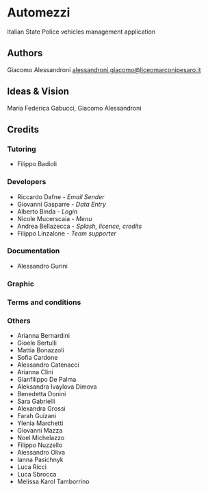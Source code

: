 # Automezzi

Italian State Police vehicles management application

## Authors

Giacomo Alessandroni <alessandroni.giacomo@liceomarconipesaro.it>

## Ideas & Vision

Maria Federica Gabucci, Giacomo Alessandroni

## Credits

### Tutoring
* Filippo Badioli

### Developers
* Riccardo Dafne - *Email Sender*
* Giovanni Gasparre - *Data Entry*
* Alberto Binda - *Login*
* Nicole Mucerscaia - *Menu*
* Andrea Bellazecca - *Splash, licence, credits*
* Filippo Linzalone - *Team supporter*

### Documentation
* Alessandro Gurini

### Graphic

### Terms and conditions

### Others
* Arianna Bernardini
* Gioele Bertulli
* Mattia Bonazzoli
* Sofia Cardone
* Alessandro Catenacci
* Arianna Clini
* Gianfilippo De Palma
* Aleksandra Ivaylova Dimova
* Benedetta Donini
* Sara Gabrielli
* Alexandra Grossi
* Farah Guizani
* Ylenia Marchetti
* Giovanni Mazza
* Noel Michelazzo
* Filippo Nuzzello
* Alessandro Oliva
* Ianna Pasichnyk
* Luca Ricci
* Luca Sbrocca
* Melissa Karol Tamborrino
